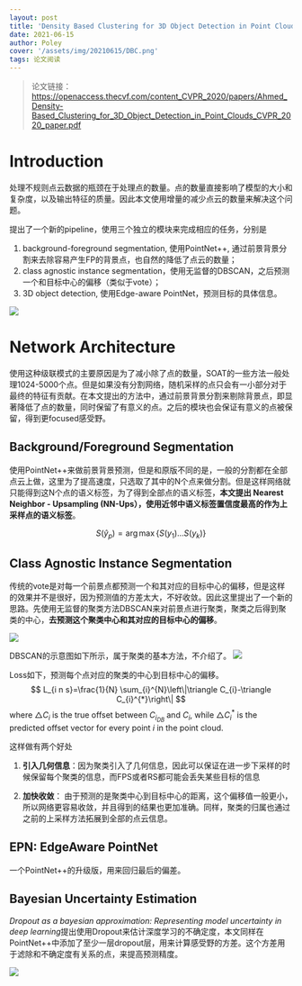 ```yaml
---
layout: post
title: 'Density Based Clustering for 3D Object Detection in Point Clouds'
date: 2021-06-15
author: Poley
cover: '/assets/img/20210615/DBC.png'
tags: 论文阅读
---
```


> 论文链接： https://openaccess.thecvf.com/content_CVPR_2020/papers/Ahmed_Density-Based_Clustering_for_3D_Object_Detection_in_Point_Clouds_CVPR_2020_paper.pdf

# Introduction

处理不规则点云数据的瓶颈在于处理点的数量。点的数量直接影响了模型的大小和复杂度，以及输出特征的质量。因此本文使用增量的减少点云的数量来解决这个问题。

提出了一个新的pipeline，使用三个独立的模块来完成相应的任务，分别是
1. background-foreground segmentation, 使用PointNet++, 通过前景背景分割来去除容易产生FP的背景点，也自然的降低了点云的数量； 
2. class agnostic instance segmentation，使用无监督的DBSCAN，之后预测一个和目标中心的偏移（类似于vote）；
3. 3D object detection, 使用Edge-aware PointNet，预测目标的具体信息。

![](/assets/img/20210615/DBCF1.png)

# Network Architecture

使用这种级联模式的主要原因是为了减小除了点的数量，SOAT的一些方法一般处理1024-5000个点。但是如果没有分割网络，随机采样的点只会有一小部分对于最终的特征有贡献。在本文提出的方法中，通过前景背景分割来剔除背景点，即显著降低了点的数量，同时保留了有意义的点。之后的模块也会保证有意义的点被保留，得到更focused感受野。

## Background/Foreground Segmentation
使用PointNet++来做前景背景预测，但是和原版不同的是，一般的分割都在全部点云上做，这里为了提高速度，只选取了其中的N个点来做分割。但是这样网络就只能得到这N个点的语义标签，为了得到全部点的语义标签，**本文提出
Nearest Neighbor - Upsampling (NN-Ups），使用近邻中语义标签置信度最高的作为上采样点的语义标签**。

$$
\begin{equation}
S\left(\hat{y}_{p}\right)=\arg \max \left\{S\left(y_{1}\right) \ldots S\left(y_{k}\right)\right\}
\end{equation}
$$

## Class Agnostic Instance Segmentation
传统的vote是对每一个前景点都预测一个和其对应的目标中心的偏移，但是这样的效果并不是很好，因为预测值的方差太大，不好收敛。因此这里提出了一个新的思路。先使用无监督的聚类方法DBSCAN来对前景点进行聚类，聚类之后得到聚类的中心，**去预测这个聚类中心和其对应的目标中心的偏移**。

![](/assets/img/20210615/DBCF2.png)

DBSCAN的示意图如下所示，属于聚类的基本方法，不介绍了。
![](/assets/img/20210615/DBCF3.png)

Loss如下，预测每个点对应的聚类的中心到目标中心的偏移。
$$
L_{i n s}=\frac{1}{N} \sum_{i}^{N}\left\|\triangle C_{i}-\triangle C_{i}^{*}\right\|
$$
where $\triangle C_{i}$ is the true offset between $C_{i_{D B}}$ and $C_{i}$, while $\triangle C_{i}^{*}$ is the predicted offset vector for every point $i$ in the point cloud.

这样做有两个好处

1. **引入几何信息**：因为聚类引入了几何信息，因此可以保证在进一步下采样的时候保留每个聚类的信息，而FPS或者RS都可能会丢失某些目标的信息

2. **加快收敛**： 由于预测的是聚类中心到目标中心的距离，这个偏移值一般更小，所以网络更容易收敛，并且得到的结果也更加准确。同样，聚类的归属也通过之前的上采样方法拓展到全部的点云信息。

## EPN: EdgeAware PointNet

一个PointNet++的升级版，用来回归最后的偏差。

## Bayesian Uncertainty Estimation

*Dropout as a bayesian approximation: Representing model uncertainty in deep learning*提出使用Dropout来估计深度学习的不确定度，本文同样在PointNet++中添加了至少一层dropout层，用来计算感受野的方差。这个方差用于滤除和不确定度有关系的点，来提高预测精度。

![](/assets/img/20210615/DBCF4.png)